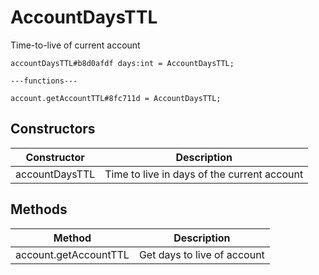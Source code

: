 # AccountDaysTTL
Time-to-live of current account

```
accountDaysTTL#b8d0afdf days:int = AccountDaysTTL;

---functions---

account.getAccountTTL#8fc711d = AccountDaysTTL;
```

## Constructors
| Constructor | Description |
| ---- | ----------- |
| accountDaysTTL | Time to live in days of the current account |


## Methods
| Method | Description |
| ---- | ----------- |
| account.getAccountTTL | Get days to live of account |


